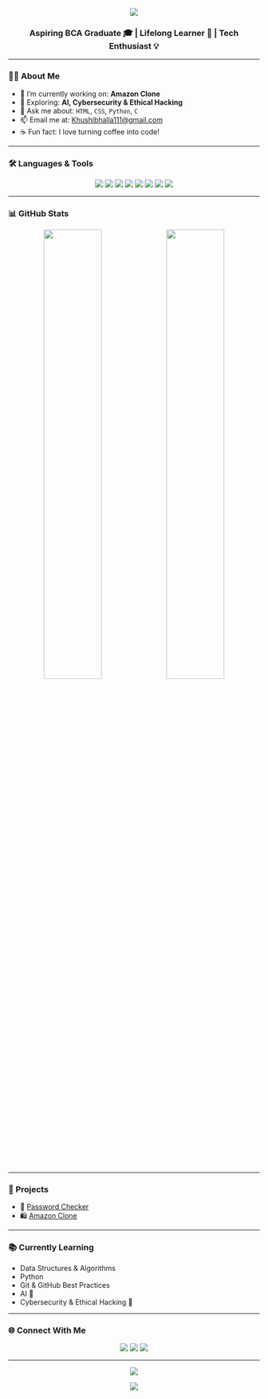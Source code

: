 <!-- Profile Banner -->
<p align="center">
  <img src="https://capsule-render.vercel.app/api?type=waving&color=FC427B&height=200&section=header&text=Hi%20I'm%20Khushi%20Bhalla!&fontSize=40&fontColor=ffffff" />
</p>

<h3 align="center">Aspiring BCA Graduate 🎓 | Lifelong Learner 🌱 | Tech Enthusiast 💡</h3>

---

### 👩‍💻 About Me

- 🔭 I’m currently working on: **Amazon Clone**
- 🌱 Exploring: **AI, Cybersecurity & Ethical Hacking**
- 💬 Ask me about: `HTML`, `CSS`, `Python`, `C`
- 📫 Email me at: [Khushibhalla111@gmail.com](mailto:Khushibhalla111@gmail.com)
- ☕ Fun fact: I love turning coffee into code!

---

### 🛠️ Languages & Tools

<p align="center">
  <img src="https://img.shields.io/badge/-HTML-orange?style=for-the-badge&logo=html5&logoColor=white" />
  <img src="https://img.shields.io/badge/-CSS-blue?style=for-the-badge&logo=css3&logoColor=white" />
  <img src="https://img.shields.io/badge/-JavaScript-yellow?style=for-the-badge&logo=javascript&logoColor=black" />
  <img src="https://img.shields.io/badge/-Python-3776AB?style=for-the-badge&logo=python&logoColor=white" />
  <img src="https://img.shields.io/badge/-C-00599C?style=for-the-badge&logo=c&logoColor=white" />
  <img src="https://img.shields.io/badge/-Git-F05032?style=for-the-badge&logo=git&logoColor=white" />
  <img src="https://img.shields.io/badge/-GitHub-181717?style=for-the-badge&logo=github&logoColor=white" />
  <img src="https://img.shields.io/badge/-VS%20Code-007ACC?style=for-the-badge&logo=visual-studio-code&logoColor=white" />
</p>

---

### 📊 GitHub Stats

<p align="center">
  <img src="https://github-readme-stats.vercel.app/api?username=KhushiBhalla12&show_icons=true&theme=radical&border_radius=10" width="48%" />
  <img src="https://github-readme-stats.vercel.app/api/top-langs/?username=KhushiBhalla12&layout=compact&theme=radical&border_radius=10" width="48%" />
</p>

---

### 🧠 Projects

- 🔐 [Password Checker](https://github.com/KhushiBhalla12/Password_checker)
- 🛍️ [Amazon Clone](https://github.com/KhushiBhalla12/Amazon-clone)

---

### 📚 Currently Learning

- Data Structures & Algorithms
- Python
- Git & GitHub Best Practices
- AI 🤖
- Cybersecurity & Ethical Hacking 🔐

---

### 🌐 Connect With Me

<p align="center">
  <a href="https://github.com/KhushiBhalla12"><img src="https://img.shields.io/badge/-GitHub-black?style=for-the-badge&logo=github&logoColor=white" /></a>
  <a href="https://www.linkedin.com/in/khushi-bhalla-2223b02b9/"><img src="https://img.shields.io/badge/-LinkedIn-blue?style=for-the-badge&logo=linkedin&logoColor=white" /></a>
  <a href="mailto:Khushibhalla111@gmail.com"><img src="https://img.shields.io/badge/-Gmail-D14836?style=for-the-badge&logo=gmail&logoColor=white" /></a>
</p>

---

<p align="center">
  <img src="https://komarev.com/ghpvc/?username=KhushiBhalla12&label=Profile%20Visitors&color=FC427B&style=flat-square" />
</p>

<p align="center">
  <img src="https://capsule-render.vercel.app/api?type=waving&color=FC427B&height=100&section=footer" />
</p>
